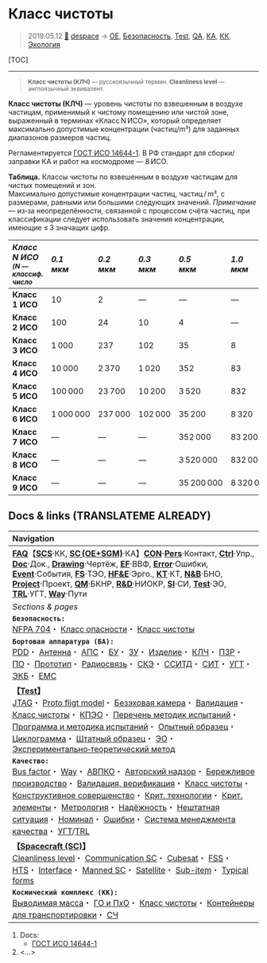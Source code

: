 # Класс чистоты
> 2019.05.12 [🚀](../index/index.md) [despace](index.md) → [OE](sc.md), [Безопасность](qm.md), [Test](test.md), [QA](qm.md), [КА](sc.md), [КК](scs.md), [Экология](ecology.md)

[TOC]

---

> <small>**Класс чистоты (КЛЧ)** — русскоязычный термин. **Cleanliness level** — англоязычный эквивалент.</small>

**Класс чистоты (КЛЧ)** — уровень чистоты по взвешенным в воздухе частицам, применимый к чистому помещению или чистой зоне, выраженный в терминах «Класс N ИСО», который определяет максимально допустимые концентрации (частиц/m³) для заданных диапазонов размеров частиц.

Регламентируется [ГОСТ ИСО 14644-1](gost_iso_14644_1.md). В РФ стандарт для сборки/заправки КА и работ на космодроме — 8 ИСО.

**Таблица.** Классы чистоты по взвешенным в воздухе частицам для чистых помещений и зон.  
Максимально допустимые концентрации частиц, частиц / m³,   с размерами, равными или большими следующих значений. *Примечание* — из‑за неопределённости, связанной с процессом счёта частиц, при классификации следует использовать значения концентрации, имеющие ≤ 3 значащих цифр.

|*Класс N ИСО<br> <small>(N — классиф. число</small>*|*0.1<br> мкм*|*0.2<br> мкм*|*0.3<br> мкм*|*0.5<br> мкм*|*1.0<br> мкм*|*5.0<br> мкм*|
|:--|:--|:--|:--|:--|:--|:--|
|**Класс 1 ИСО**|10|2|—|—|—|—|
|**Класс 2 ИСО**|100|24|10|4|—|—|
|**Класс 3 ИСО**|1 000|237|102|35|8|—|
|**Класс 4 ИСО**|10 000|2 370|1 020|352|83|—|
|**Класс 5 ИСО**|100 000|23 700|10 200|3 520|832|29|
|**Класс 6 ИСО**|1 000 000|237 000|102 000|35 200|8 320|293|
|**Класс 7 ИСО**|—|—|—|352 000|83 200|2 930|
|**Класс 8 ИСО**|—|—|—|3 520 000|832 000|29 300|
|**Класс 9 ИСО**|—|—|—|35 200 000|8 320 000|293 000|



## Docs & links (TRANSLATEME ALREADY)
|Navigation|
|:--|
|**[FAQ](faq.md)**【**[SCS](scs.md)**·КК, **[SC (OE+SGM)](sc.md)**·КА】**[CON](contact.md)·[Pers](person.md)**·Контакт, **[Ctrl](control.md)**·Упр., **[Doc](doc.md)**·Док., **[Drawing](drawing.md)**·Чертёж, **[EF](ef.md)**·ВВФ, **[Error](error.md)**·Ошибки, **[Event](event.md)**·События, **[FS](fs.md)**·ТЭО, **[HF&E](hfe.md)**·Эрго., **[KT](kt.md)**·КТ, **[N&B](nnb.md)**·БНО, **[Project](project.md)**·Проект, **[QM](qm.md)**·БКНР, **[R&D](rnd.md)**·НИОКР, **[SI](si.md)**·СИ, **[Test](test.md)**·ЭО, **[TRL](trl.md)**·УГТ, **[Way](way.md)**·Пути|
|*Sections & pages*|
|**`Безопасность:`**<br> [NFPA 704](nfpa_704.md)・ [Класс опасности](danger_goods.md)・ [Класс чистоты](clean_lvl.md)|
|**`Бортовая аппаратура (БА):`**<br> [PDD](pdd.md)・ [Антенна](antenna.md)・ [АПС](hns.md)・ [БУ](eas.md)・ [ЗУ](ds.md)・ [Изделие](unit.md)・ [КЛЧ](clean_lvl.md)・ [ПЗР](fov.md)・ [ПО](soft.md)・ [Прототип](prototype.md)・ [Радиосвязь](comms.md)・ [СКЭ](elmsys.md)・ [ССИТД](tsdcs.md)・ [СИТ](etedp.md)・ [УГТ](trl.md)・ [ЭКБ](elc.md)・ [EMC](emc.md)|
|**【[Test](test.md)】**<br> [JTAG](jtag.md)・ [Proto fligt model](pfm.md)・ [Безэховая камера](ach.md)・ [Валидация](val_ver.md)・ [Класс чистоты](clean_lvl.md)・ [КПЭО](ctpr.md)・ [Перечень методик испытаний](list_tp.md)・ [Программа и методика испытаний](pmot.md)・ [Опытный образец](pilot_sample.md)・ [Циклограмма](obc.md)・ [Штатный образец](flight_unit.md)・ [ЭО](test.md)・ [Экспериментально‑теоретический метод](etetm.md)|
|**`Качество:`**<br> [Bus factor](bus_factor.md)・ [Way](way.md)・ [АВПКО](fmeca.md)・ [Авторский надзор](des_spv.md)・ [Бережливое производство](lean_man.md)・ [Валидация, верификация](val_ver.md)・ [Класс чистоты](clean_lvl.md)・ [Конструктивное совершенство](con_vel.md)・ [Крит. технологии](kt.md)・ [Крит. элементы](sens_elem.md)・ [Метрология](metrology.md)・ [Надёжность](qm.md)・ [Нештатная ситуация](emergency.md)・ [Номинал](nominal.md)・ [Ошибки](error.md)・ [Система менеджмента качества](qms.md)・ [УГТ](trl.md)/[TRL](trl.md)|
|**【[Spacecraft (SC)](sc.md)】**<br> [Cleanliness level](clean_lvl.md)・ [Communication SC](sc.md)・ [Cubesat](sc.md)・ [FSS](sc.md)・ [HTS](sc.md)・ [Interface](interface.md)・ [Manned SC](sc.md)・ [Satellite](sc.md)・ [Sub-item](sui.md)・ [Typical forms](sc.md)|
|**`Космический комплекс (КК):`**<br> [Выводимая масса](throw_weight.md)・ [ГО и ПхО](lv.md)・ [Класс чистоты](clean_lvl.md)・ [Контейнеры для транспортировки](ship_contain.md)・ [СЧ](sui.md)|

   1. Docs:
      - [ГОСТ ИСО 14644-1](gost_iso_14644_1.md)
   1. <…>
